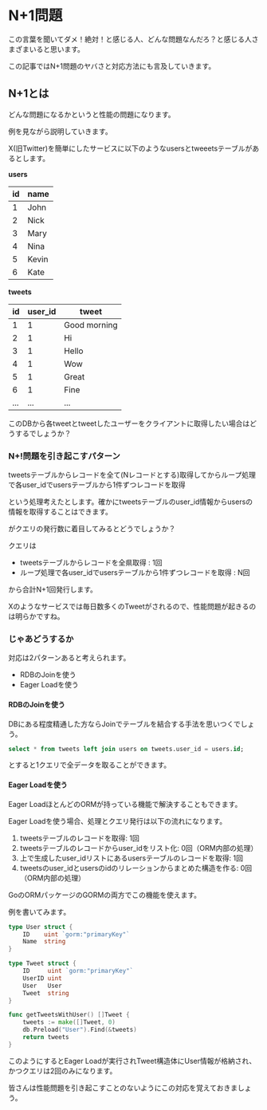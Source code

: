 # N+1問題

この言葉を聞いてダメ！絶対！と感じる人、どんな問題なんだろ？と感じる人さまざまいると思います。

この記事ではN+1問題のヤバさと対応方法にも言及していきます。

## N+1とは

どんな問題になるかというと性能の問題になります。

例を見ながら説明していきます。

X(旧Twitter)を簡単にしたサービスに以下のようなusersとtweeetsテーブルがあるとします。

**users**

| id | name |
| -- | -- |
| 1 | John |
| 2 | Nick |
| 3 | Mary |
| 4 | Nina |
| 5 | Kevin |
| 6 | Kate |

**tweets**

| id | user_id | tweet |
| -- | -- | -- |
| 1 | 1 | Good morning |
| 2 | 1 | Hi |
| 3 | 1 | Hello |
| 4 | 1 | Wow |
| 5 | 1 | Great |
| 6 | 1 | Fine |
| ... | ... | ... |

このDBから各tweetとtweetしたユーザーをクライアントに取得したい場合はどうするでしょうか？

### N+!問題を引き起こすパターン

tweetsテーブルからレコードを全て(Nレコードとする)取得してからループ処理で各user_idでusersテーブルから1件ずつレコードを取得

という処理考えたとします。確かにtweetsテーブルのuser_id情報からusersの情報を取得することはできます。

がクエリの発行数に着目してみるとどうでしょうか？

クエリは

- tweetsテーブルからレコードを全県取得 : 1回
- ループ処理で各user_idでusersテーブルから1件ずつレコードを取得 : N回

から合計N+1回発行します。

Xのようなサービスでは毎日数多くのTweetがされるので、性能問題が起きるのは明らかですね。

### じゃあどうするか

対応は2パターンあると考えられます。

- RDBのJoinを使う
- Eager Loadを使う

#### RDBのJoinを使う

DBにある程度精通した方ならJoinでテーブルを結合する手法を思いつくでしょう。

```sql
select * from tweets left join users on tweets.user_id = users.id;
```

とすると1クエリで全データを取ることができます。

#### Eager Loadを使う

Eager LoadほとんどのORMが持っている機能で解決することもできます。

Eager Loadを使う場合、処理とクエリ発行は以下の流れになります。

1. tweetsテーブルのレコードを取得: 1回
1. tweetsテーブルのレコードからuser_idをリスト化: 0回（ORM内部の処理）
1. 上で生成したuser_idリストにあるusersテーブルのレコードを取得: 1回
1. tweetsのuser_idとusersのidのリレーションからまとめた構造を作る: 0回（ORM内部の処理）

GoのORMパッケージのGORMの両方でこの機能を使えます。

例を書いてみます。

```go
type User struct {
    ID    uint `gorm:"primaryKey"`
    Name  string
}

type Tweet struct {
    ID     uint `gorm:"primaryKey"`
    UserID uint
    User   User
    Tweet  string
}

func getTweetsWithUser() []Tweet {
    tweets := make([]Tweet, 0)
    db.Preload("User").Find(&tweets)
    return tweets
}
```

このようにするとEager Loadが実行されTweet構造体にUser情報が格納され、かつクエリは2回のみになります。

皆さんは性能問題を引き起こすことのないようにこの対応を覚えておきましょう。
